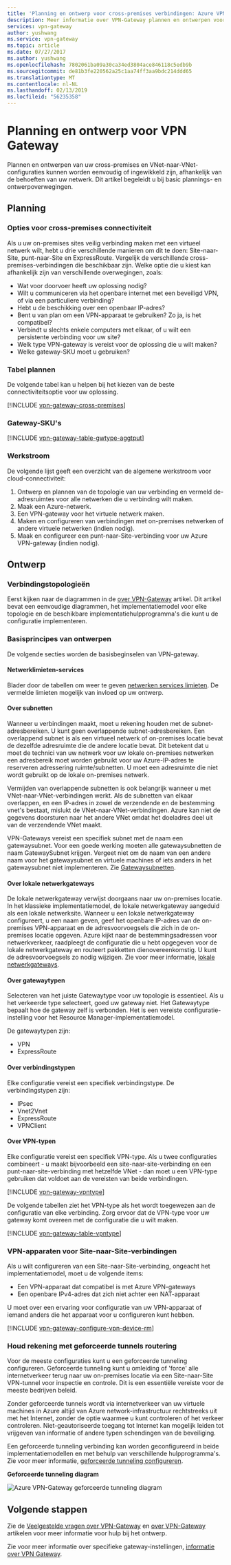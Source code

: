 ```yaml
---
title: 'Planning en ontwerp voor cross-premises verbindingen: Azure VPN-Gateway | Microsoft Docs'
description: Meer informatie over VPN-Gateway plannen en ontwerpen voor cross-premises en hybride VNet-naar-VNet-verbindingen
services: vpn-gateway
author: yushwang
ms.service: vpn-gateway
ms.topic: article
ms.date: 07/27/2017
ms.author: yushwang
ms.openlocfilehash: 7802061ba09a30ca34ed3804ace846118c5edb9b
ms.sourcegitcommit: de81b3fe220562a25c1aa74ff3aa9bdc214ddd65
ms.translationtype: MT
ms.contentlocale: nl-NL
ms.lasthandoff: 02/13/2019
ms.locfileid: "56235358"
---
```

# <a name="planning-and-design-for-vpn-gateway"></a>Planning en ontwerp voor VPN Gateway

Plannen en ontwerpen van uw cross-premises en VNet-naar-VNet-configuraties kunnen worden eenvoudig of ingewikkeld zijn, afhankelijk van de behoeften van uw netwerk. Dit artikel begeleidt u bij basic plannings- en ontwerpoverwegingen.

## <a name="planning"></a>Planning

### <a name="compare"></a>Opties voor cross-premises connectiviteit

Als u uw on-premises sites veilig verbinding maken met een virtueel netwerk wilt, hebt u drie verschillende manieren om dit te doen: Site-naar-Site, punt-naar-Site en ExpressRoute. Vergelijk de verschillende cross-premises-verbindingen die beschikbaar zijn. Welke optie die u kiest kan afhankelijk zijn van verschillende overwegingen, zoals:

* Wat voor doorvoer heeft uw oplossing nodig?
* Wilt u communiceren via het openbare internet met een beveiligd VPN, of via een particuliere verbinding?
* Hebt u de beschikking over een openbaar IP-adres?
* Bent u van plan om een VPN-apparaat te gebruiken? Zo ja, is het compatibel?
* Verbindt u slechts enkele computers met elkaar, of u wilt een persistente verbinding voor uw site?
* Welk type VPN-gateway is vereist voor de oplossing die u wilt maken?
* Welke gateway-SKU moet u gebruiken?

### <a name="planningtable"></a>Tabel plannen

De volgende tabel kan u helpen bij het kiezen van de beste connectiviteitsoptie voor uw oplossing.

[!INCLUDE [vpn-gateway-cross-premises](../../includes/vpn-gateway-cross-premises-include.md)]

### <a name="gwsku"></a>Gateway-SKU's

[!INCLUDE [vpn-gateway-table-gwtype-aggtput](../../includes/vpn-gateway-table-gwtype-aggtput-include.md)]

### <a name="wf"></a>Werkstroom

De volgende lijst geeft een overzicht van de algemene werkstroom voor cloud-connectiviteit:

1. Ontwerp en plannen van de topologie van uw verbinding en vermeld de-adresruimtes voor alle netwerken die u verbinding wilt maken.
2. Maak een Azure-netwerk. 
3. Een VPN-gateway voor het virtuele netwerk maken.
4. Maken en configureren van verbindingen met on-premises netwerken of andere virtuele netwerken (indien nodig).
5. Maak en configureer een punt-naar-Site-verbinding voor uw Azure VPN-gateway (indien nodig).

## <a name="design"></a>Ontwerp
### <a name="topologies"></a>Verbindingstopologieën

Eerst kijken naar de diagrammen in de [over VPN-Gateway](vpn-gateway-about-vpngateways.md) artikel. Dit artikel bevat een eenvoudige diagrammen, het implementatiemodel voor elke topologie en de beschikbare implementatiehulpprogramma's die kunt u de configuratie implementeren.

### <a name="designbasics"></a>Basisprincipes van ontwerpen

De volgende secties worden de basisbeginselen van VPN-gateway. 

#### <a name="servicelimits"></a>Netwerklimieten-services

Blader door de tabellen om weer te geven [netwerken services limieten](../azure-subscription-service-limits.md#networking-limits). De vermelde limieten mogelijk van invloed op uw ontwerp.

#### <a name="subnets"></a>Over subnetten

Wanneer u verbindingen maakt, moet u rekening houden met de subnet-adresbereiken. U kunt geen overlappende subnet-adresbereiken. Een overlappend subnet is als een virtueel netwerk of on-premises locatie bevat de dezelfde adresruimte die de andere locatie bevat. Dit betekent dat u moet de technici van uw netwerk voor uw lokale on-premises netwerken een adresbereik moet worden gebruikt voor uw Azure-IP-adres te reserveren adressering ruimte/subnetten. U moet een adresruimte die niet wordt gebruikt op de lokale on-premises netwerk.

Vermijden van overlappende subnetten is ook belangrijk wanneer u met VNet-naar-VNet-verbindingen werkt. Als de subnetten van elkaar overlappen, en een IP-adres in zowel de verzendende en de bestemming vnet's bestaat, mislukt de VNet-naar-VNet-verbindingen. Azure kan niet de gegevens doorsturen naar het andere VNet omdat het doeladres deel uit van de verzendende VNet maakt.

VPN-Gateways vereist een specifiek subnet met de naam een gatewaysubnet. Voor een goede werking moeten alle gatewaysubnetten de naam GatewaySubnet krijgen. Vergeet niet om de naam van een andere naam voor het gatewaysubnet en virtuele machines of iets anders in het gatewaysubnet niet implementeren. Zie [Gatewaysubnetten](vpn-gateway-about-vpn-gateway-settings.md#gwsub).

#### <a name="local"></a>Over lokale netwerkgateways

De lokale netwerkgateway verwijst doorgaans naar uw on-premises locatie. In het klassieke implementatiemodel, de lokale netwerkgateway aangeduid als een lokale netwerksite. Wanneer u een lokale netwerkgateway configureert, u een naam geven, geef het openbare IP-adres van de on-premises VPN-apparaat en de adresvoorvoegsels die zich in de on-premises locatie opgeven. Azure kijkt naar de bestemmingsadressen voor netwerkverkeer, raadpleegt de configuratie die u hebt opgegeven voor de lokale netwerkgateway en routeert pakketten dienovereenkomstig. U kunt de adresvoorvoegsels zo nodig wijzigen. Zie voor meer informatie, [lokale netwerkgateways](vpn-gateway-about-vpn-gateway-settings.md#lng).

#### <a name="gwtype"></a>Over gatewaytypen

Selecteren van het juiste Gatewaytype voor uw topologie is essentieel. Als u het verkeerde type selecteert, goed uw gateway niet. Het Gatewaytype bepaalt hoe de gateway zelf is verbonden. Het is een vereiste configuratie-instelling voor het Resource Manager-implementatiemodel.

De gatewaytypen zijn:

* VPN
* ExpressRoute

#### <a name="connectiontype"></a>Over verbindingstypen

Elke configuratie vereist een specifiek verbindingstype. De verbindingstypen zijn:

* IPsec
* Vnet2Vnet
* ExpressRoute
* VPNClient

#### <a name="vpntype"></a>Over VPN-typen

Elke configuratie vereist een specifiek VPN-type. Als u twee configuraties combineert - u maakt bijvoorbeeld een site-naar-site-verbinding en een punt-naar-site-verbinding met hetzelfde VNet - dan moet u een VPN-type gebruiken dat voldoet aan de vereisten van beide verbindingen.

[!INCLUDE [vpn-gateway-vpntype](../../includes/vpn-gateway-vpntype-include.md)]

De volgende tabellen ziet het VPN-type als het wordt toegewezen aan de configuratie van elke verbinding. Zorg ervoor dat de VPN-type voor uw gateway komt overeen met de configuratie die u wilt maken. 

[!INCLUDE [vpn-gateway-table-vpntype](../../includes/vpn-gateway-table-vpntype-include.md)]

### <a name="devices"></a>VPN-apparaten voor Site-naar-Site-verbindingen

Als u wilt configureren van een Site-naar-Site-verbinding, ongeacht het implementatiemodel, moet u de volgende items:

* Een VPN-apparaat dat compatibel is met Azure VPN-gateways
* Een openbare IPv4-adres dat zich niet achter een NAT-apparaat

U moet over een ervaring voor configuratie van uw VPN-apparaat of iemand anders die het apparaat voor u configureren kunt hebben.

[!INCLUDE [vpn-gateway-configure-vpn-device-rm](../../includes/vpn-gateway-configure-vpn-device-rm-include.md)]

### <a name="forcedtunnel"></a>Houd rekening met geforceerde tunnels routering

Voor de meeste configuraties kunt u een geforceerde tunneling configureren. Geforceerde tunneling kunt u omleiding of 'force' alle internetverkeer terug naar uw on-premises locatie via een Site-naar-Site VPN-tunnel voor inspectie en controle. Dit is een essentiële vereiste voor de meeste bedrijven beleid. 

Zonder geforceerde tunnels wordt via internetverkeer van uw virtuele machines in Azure altijd van Azure network-infrastructuur rechtstreeks uit met het Internet, zonder de optie waarmee u kunt controleren of het verkeer controleren. Niet-geautoriseerde toegang tot Internet kan mogelijk leiden tot vrijgeven van informatie of andere typen schendingen van de beveiliging.

Een geforceerde tunneling verbinding kan worden geconfigureerd in beide implementatiemodellen en met behulp van verschillende hulpprogramma's. Zie voor meer informatie, [geforceerde tunneling configureren](vpn-gateway-forced-tunneling-rm.md).

**Geforceerde tunneling diagram**

![Azure VPN-Gateway geforceerde tunneling diagram](./media/vpn-gateway-plan-design/forced-tunneling-diagram.png)

## <a name="next-steps"></a>Volgende stappen

Zie de [Veelgestelde vragen over VPN-Gateway](vpn-gateway-vpn-faq.md) en [over VPN-Gateway](vpn-gateway-about-vpngateways.md) artikelen voor meer informatie voor hulp bij het ontwerp.

Zie voor meer informatie over specifieke gateway-instellingen, [informatie over VPN Gateway](vpn-gateway-about-vpn-gateway-settings.md).
